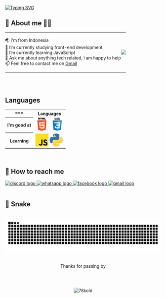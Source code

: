 [![Typing SVG](https://readme-typing-svg.herokuapp.com?font=Poppins&weight=500&size=60&pause=1000&color=F507EA&background=CBFDED&center=true&vCenter=true&width=1000&height=140&lines=Hi+%F0%9F%91%8B+I'm+Kohi;I'm+a+%F0%9F%A7%91%E2%80%8D%F0%9F%92%BB+Tech+Enthusiast;I+%E2%9D%A4%EF%B8%8F+Food)](https://git.io/typing-svg)

<h2 align="left"> 🤔 About me 👨‍💻 </h2>
<table style="border-collapse: collapse; border: none; width: 100%;">
  <tr style="border: none;">
    <td style="border: none; padding: 0; vertical-align: top;">
      <ul style="list-style-type: none; padding-left: 0;">
        <li>🌏 I'm from Indonesia</li>
        <li>🔭 I’m currently studying front-end development</li>
        <li>🌱 I’m currently learning JavaScript</li>
        <li>💬 Ask me about anything tech related, I am happy to help
        <li>📫 Feel free to contact me on <a href="https://mail.google.com/mail/u/78kohii@gmail.com/#compose">Gmail</a></li>
      </ul>
    </td>
    <td style="border: none; padding: 0; text-align: right;">
      <img src="https://media4.giphy.com/media/v1.Y2lkPTc5MGI3NjExdmZwcGFzaDU3ZWk5N3Y0MWJoajV1bHI0cWl6dndwYXJqM3Nsb3BwaSZlcD12MV9pbnRlcm5hbF9naWZfYnlfaWQmY3Q9Zw/gDskvfTWoYEnK/giphy.webp"  />
    </td>
  </tr>
</table>

<br><br>
<h2 align="left">Languages</h2>

<table style="border-collapse: collapse; border: none; width: 100%;">
  <tr style="border: none;">
    <th style="border: none; padding: 0; vertical-align: top;">
      ===</th>
      <th>Languages</th>
  </tr>
  <tr>
    <th>I'm good at</th>
    <td><code><a href="https://en.wikipedia.org/wiki/HTML"><img alt="HTML 5" title="HTML 5" src="./img/html.png" height="42"></a> <code><a href="https://www.w3.org/Style/CSS/Overview.en.html"><img alt="CSS 3" title="CSS 3" src="./img/css.png" height="42"></a></code>
</code></td>
  </tr>
  <tr>
    <th>Learning</th>
    <td><code><a href="https://developer.mozilla.org/en-US/docs/Web/JavaScript"><img alt="JavaScript" title="JavaScript" src="./img/js.png" height="42"></a></code> <code><a href="https://www.python.org/"><img alt="python" title="python" src="./img/python.png" height="42"></a></code></td>
  </tr>      
</table>  

<br>
<h2 align="left">📨 How to reach me</h2>

<div align="left">
  <a href="discordapp.com/users/599061869142999040" target="_blank">
    <img src="https://img.shields.io/static/v1?message=Discord&logo=discord&label=&color=7289DA&logoColor=white&labelColor=&style=for-the-badge" height="35" alt="discord logo"  />
  </a>
  <a href="https://wa.me/081290902110" target="_blank">
    <img src="https://img.shields.io/static/v1?message=Whatsapp&logo=whatsapp&label=&color=25D366&logoColor=white&labelColor=&style=for-the-badge" height="35" alt="whatsapp logo"  />
  </a>
  <a href="facebook.com/78kohi" target="_blank">
    <img src="https://img.shields.io/static/v1?message=Facebook&logo=facebook&label=&color=1877F2&logoColor=white&labelColor=&style=for-the-badge" height="35" alt="facebook logo"  />
  </a>
  <a href="https://mail.google.com/mail/u/78kohii@gmail.com/#compose" target="_blank">
    <img src="https://img.shields.io/static/v1?message=Gmail&logo=gmail&label=&color=D14836&logoColor=white&labelColor=&style=for-the-badge" height="35" alt="gmail logo"  />
  </a>
</div>
<br>
<h2 align="left">🐍 Snake</h2>

<br clear="both">

<img src="https://raw.githubusercontent.com/78kohi/78kohi/output/snake.svg" alt="Snake animation" />
<br><br>
<p align="center"
<i>Thanks for passing by</i></p><br><br>
<p align="center"> <img src="https://komarev.com/ghpvc/?username=78kohi&label=Profile%20views&color=0e75b6&style=flat" alt="78kohi" /> </p>
